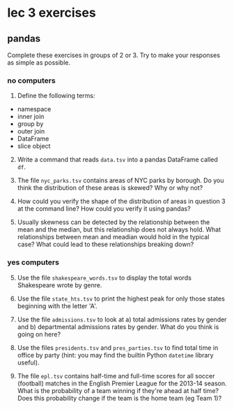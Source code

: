 <!-- author: Jason Dolatshahi -->

# lec 3 exercises
## pandas

Complete these exercises in groups of 2 or 3. Try to make your responses as
simple as possible.

### no computers

1) Define the following terms:
- namespace
- inner join
- group by
- outer join
- DataFrame
- slice object

2) Write a command that reads `data.tsv` into a pandas DataFrame called `df`.

3) The file `nyc_parks.tsv` contains areas of NYC parks by borough. Do you
think the distribution of these areas is skewed? Why or why not?

4) How could you verify the shape of the distribution of areas in question 3 
at the command line? How could you verify it using pandas?

5) Usually skewness can be detected by the relationship between the mean and
the median, but this relationship does not always hold. What relationships
between mean and meadian would hold in the typical case? What could lead to
these relationships breaking down?

### yes computers

5) Use the file `shakespeare_words.tsv` to display the total words Shakespeare
wrote by genre.

6) Use the file `state_hts.tsv` to print the highest peak for only those states
beginning with the letter 'A'.

7) Use the file `admissions.tsv` to look at a) total admissions rates by gender
and b) departmental admissions rates by gender. What do you think is going on
here?

8) Use the files `presidents.tsv` and `pres_parties.tsv` to find total time in
office by party (hint: you may find the builtin Python `datetime` library useful).

9) The file `epl.tsv` contains half-time and full-time scores for all soccer
(football) matches in the English Premier League for the 2013-14 season. What
is the probability of a team winning if they're ahead at half time? Does this
probability change if the team is the home team (eg Team 1)?
